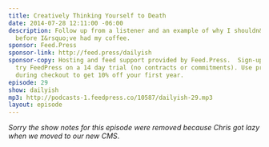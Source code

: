 ```yaml
---
title: Creatively Thinking Yourself to Death
date: 2014-07-28 12:11:00 -06:00
description: Follow up from a listener and an example of why I shouldn&rsquo;t record
  before I&rsquo;ve had my coffee.
sponsor: Feed.Press
sponsor-link: http://feed.press/dailyish
sponsor-copy: Hosting and feed support provided by Feed.Press.  Sign-up today and
  try FeedPress on a 14 day trial (no contracts or commitments). Use promo code "dailyish"
  during checkout to get 10% off your first year.
episode: 29
show: dailyish
mp3: http://podcasts-1.feedpress.co/10587/dailyish-29.mp3
layout: episode
---
```


<em>Sorry the show notes for this episode were removed because Chris got lazy when we moved to our new CMS</em>.
